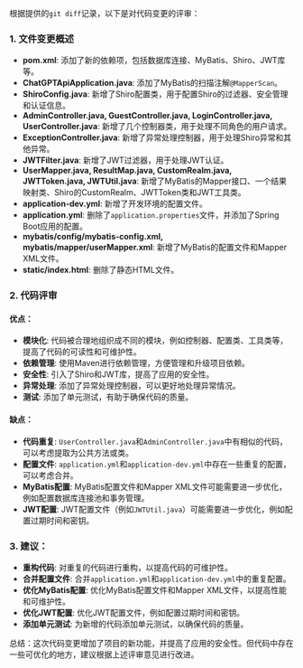 根据提供的`git diff`记录，以下是对代码变更的评审：

### 1. 文件变更概述

- **pom.xml**: 添加了新的依赖项，包括数据库连接、MyBatis、Shiro、JWT库等。
- **ChatGPTApiApplication.java**: 添加了MyBatis的扫描注解`@MapperScan`。
- **ShiroConfig.java**: 新增了Shiro配置类，用于配置Shiro的过滤器、安全管理和认证信息。
- **AdminController.java, GuestController.java, LoginController.java, UserController.java**: 新增了几个控制器类，用于处理不同角色的用户请求。
- **ExceptionController.java**: 新增了异常处理控制器，用于处理Shiro异常和其他异常。
- **JWTFilter.java**: 新增了JWT过滤器，用于处理JWT认证。
- **UserMapper.java, ResultMap.java, CustomRealm.java, JWTToken.java, JWTUtil.java**: 新增了MyBatis的Mapper接口、一个结果映射类、Shiro的CustomRealm、JWTToken类和JWT工具类。
- **application-dev.yml**: 新增了开发环境的配置文件。
- **application.yml**: 删除了`application.properties`文件，并添加了Spring Boot应用的配置。
- **mybatis/config/mybatis-config.xml, mybatis/mapper/userMapper.xml**: 新增了MyBatis的配置文件和Mapper XML文件。
- **static/index.html**: 删除了静态HTML文件。

### 2. 代码评审

#### 优点：

- **模块化**: 代码被合理地组织成不同的模块，例如控制器、配置类、工具类等，提高了代码的可读性和可维护性。
- **依赖管理**: 使用Maven进行依赖管理，方便管理和升级项目依赖。
- **安全性**: 引入了Shiro和JWT库，提高了应用的安全性。
- **异常处理**: 添加了异常处理控制器，可以更好地处理异常情况。
- **测试**: 添加了单元测试，有助于确保代码的质量。

#### 缺点：

- **代码重复**: `UserController.java`和`AdminController.java`中有相似的代码，可以考虑提取为公共方法或类。
- **配置文件**: `application.yml`和`application-dev.yml`中存在一些重复的配置，可以考虑合并。
- **MyBatis配置**: MyBatis配置文件和Mapper XML文件可能需要进一步优化，例如配置数据库连接池和事务管理。
- **JWT配置**: JWT配置文件（例如`JWTUtil.java`）可能需要进一步优化，例如配置过期时间和密钥。

### 3. 建议：

- **重构代码**: 对重复的代码进行重构，以提高代码的可维护性。
- **合并配置文件**: 合并`application.yml`和`application-dev.yml`中的重复配置。
- **优化MyBatis配置**: 优化MyBatis配置文件和Mapper XML文件，以提高性能和可维护性。
- **优化JWT配置**: 优化JWT配置文件，例如配置过期时间和密钥。
- **添加单元测试**: 为新增的代码添加单元测试，以确保代码的质量。

总结：这次代码变更增加了项目的新功能，并提高了应用的安全性。但代码中存在一些可优化的地方，建议根据上述评审意见进行改进。